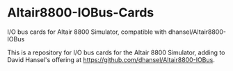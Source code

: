 # Altair8800-IOBus-Cards
I/O bus cards for Altair 8800 Simulator, compatible with dhansel/Altair8800-IOBus

This is a repository for I/O bus cards for the Altair 8800 Simulator, adding to David Hansel's offering at https://github.com/dhansel/Altair8800-IOBus.
